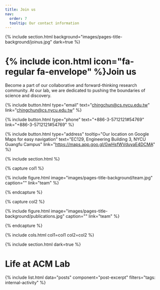 ```yaml
---
title: Join us
nav:
  order: 7
  tooltip: Our contact information
---
```


{% include section.html background="images/pages-title-background/joinus.jpg" dark=true %}
# {% include icon.html icon="fa-regular fa-envelope" %}Join us

Become a part of our collaborative and forward-thinking research community. At our lab, we are dedicated to pushing the boundaries of science and discovery. 

{%
  include button.html
  type="email"
  text="chingchun@cs.nycu.edu.tw"
  link="chingchun@cs.nycu.edu.tw"
%}

{%
  include button.html
  type="phone"
  text="+886-3-5712121#54769"
  link="+886-3-5712121#54769"
%}

{%
  include button.html
  type="address"
  tooltip="Our location on Google Maps for easy navigation"
  text="EC129, Engineering Building 3, NYCU Guangfu Campus"
  link="https://maps.app.goo.gl/GwHsfWVduyaE4DCMA"
%}

{% include section.html %}

{% capture col1 %}

{%
  include figure.html
  image="images/pages-title-background/team.jpg"
  caption=""
  link="team"
%}

{% endcapture %}

{% capture col2 %}

{%
  include figure.html
  image="images/pages-title-background/publications.jpg"
  caption=""
  link="team"
%}

{% endcapture %}

{% include cols.html col1=col1 col2=col2 %}

{% include section.html dark=true %}
# Life at ACM Lab
{% include list.html data="posts" component="post-excerpt" filters="tags: internal-activity" %}

